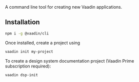 A command line tool for creating new Vaadin applications.

## Installation

```sh
npm i -g @vaadin/cli
```

Once installed, create a project using

```sh
vaadin init my-project
```

To create a design system documentation project (Vaadin Prime subscription required):

```sh
vaadin dsp-init
```
